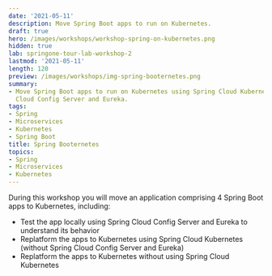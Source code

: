 ```yaml
---
date: '2021-05-11'
description: Move Spring Boot apps to run on Kubernetes.
draft: true
hero: /images/workshops/workshop-spring-on-kubernetes.png
hidden: true
lab: springone-tour-lab-workshop-2
lastmod: '2021-05-11'
length: 120
preview: /images/workshops/img-spring-booternetes.png
summary:
- Move Spring Boot apps to run on Kubernetes using Spring Cloud Kubernetes or Spring
  Cloud Config Server and Eureka.
tags:
- Spring
- Microservices
- Kubernetes
- Spring Boot
title: Spring Booternetes
topics:
- Spring
- Microservices
- Kubernetes
---
```


During this workshop you will move an application comprising 4 Spring Boot apps to Kubernetes, including:

- Test the app locally using Spring Cloud Config Server and Eureka to understand its behavior
- Replatform the apps to Kubernetes using Spring Cloud Kubernetes (without Spring Cloud Config Server and Eureka)
- Replatform the apps to Kubernetes without using Spring Cloud Kubernetes